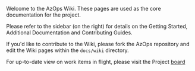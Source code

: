 Welcome to the AzOps Wiki. These pages are used as the core documentation for the project.

Please refer to the sidebar (on the right) for details on the Getting Started, Additional Documentation and Contributing Guides.

If you'd like to contribute to the Wiki, please fork the AzOps repository and edit the Wiki pages within the `docs/wiki` directory.

For up-to-date view on work items in flight, please visit the Project [board](https://github.com/Azure/AzOps/projects/1)
